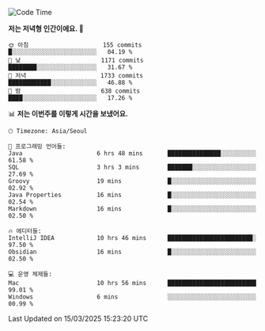   <!--START_SECTION:waka-->
![Code Time](http://img.shields.io/badge/Code%20Time-521%20hrs%2034%20mins-blue)

**저는 저녁형 인간이에요. 🦉** 

```text
🌞 아침                     155 commits         █░░░░░░░░░░░░░░░░░░░░░░░░   04.19 % 
🌆 낮　                     1171 commits        ████████░░░░░░░░░░░░░░░░░   31.67 % 
🌃 저녁                     1733 commits        ████████████░░░░░░░░░░░░░   46.88 % 
🌙 밤　                     638 commits         ████░░░░░░░░░░░░░░░░░░░░░   17.26 % 
```


📊 **저는 이번주를 이렇게 시간을 보냈어요.** 

```text
🕑︎ Timezone: Asia/Seoul

💬 프로그래밍 언어들: 
Java                     6 hrs 48 mins       ███████████████░░░░░░░░░░   61.58 % 
SQL                      3 hrs 3 mins        ███████░░░░░░░░░░░░░░░░░░   27.69 % 
Groovy                   19 mins             █░░░░░░░░░░░░░░░░░░░░░░░░   02.92 % 
Java Properties          16 mins             █░░░░░░░░░░░░░░░░░░░░░░░░   02.54 % 
Markdown                 16 mins             █░░░░░░░░░░░░░░░░░░░░░░░░   02.50 % 

🔥 에디터들: 
IntelliJ IDEA            10 hrs 46 mins      ████████████████████████░   97.50 % 
Obsidian                 16 mins             █░░░░░░░░░░░░░░░░░░░░░░░░   02.50 % 

💻 운영 체제들: 
Mac                      10 hrs 56 mins      █████████████████████████   99.01 % 
Windows                  6 mins              ░░░░░░░░░░░░░░░░░░░░░░░░░   00.99 % 
```


 Last Updated on 15/03/2025 15:23:20 UTC
<!--END_SECTION:waka-->
